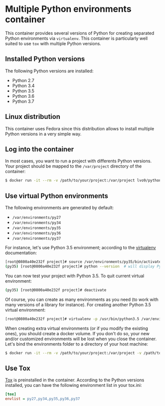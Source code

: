 # Multiple Python environments container

This container provides several versions of Python for creating separated Python environments via `virtualenv`. This container is particularly well suited to use `tox` with multiple Python versions.

## Installed Python versions
The following Python versions are installed:
- Python 2.7
- Python 3.4
- Python 3.5
- Python 3.6
- Python 3.7

## Linux distribution
This container uses Fedora since this distribution allows to install multiple Python versions in a very simple way.

## Log into the container
In most cases, you want to run a project with differents Python versions. Your project should be mapped to the `/var/project` directory of the container:
```bash
$ docker run -it --rm -v /path/to/your/project:/var/project lvo9/python-virtualenv bash
```

## Use virtual Python environments
The following environments are generated by default:
- `/var/environments/py27`
- `/var/environments/py34`
- `/var/environments/py35`
- `/var/environments/py36`
- `/var/environments/py37`

For instance, let's use Python 3.5 environment; according to the [virtualenv](https://virtualenv.pypa.io/en/latest/) documentation:
```bash
[root@0800a40e232f project]# source /var/environments/py35/bin/activate
(py35) [root@0800a40e232f project]# python --version  # will display Python 3.5.6
```
You can now test your project with Python 3.5. To quit current virtual environment:
```bash
(py35) [root@0800a40e232f project]# deactivate
```

Of course, you can create as many environments as you need (to work with many versions of a library for instance). For creating another Python 3.5 virtual environment:

```bash
[root@0800a40e232f project]# virtualenv -p /usr/bin/python3.5 /var/environments/py35_custom
```

When creating extra virtual environments (or if you modify the existing ones), you should create a docker volume. If you don't do so, your new and/or customized environments will be lost when you close the container. Let's bind the environments folder to a directory of your host machine:

```bash
$ docker run -it --rm -v /path/to/your/project:/var/project -v /path/to/backup/environments:/var/environments lvo9/python-virtualenv bash
```

## Use Tox
[Tox](https://tox.readthedocs.io/) is preinstalled in the container. According to the Python versions installed, you can have the following environment list in your tox.ini:
```ini
[tox]
envlist = py27,py34,py35,py36,py37
```